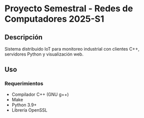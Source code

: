 # Proyecto Semestral - Redes de Computadores 2025-S1

## Descripción
Sistema distribuido IoT para monitoreo industrial con clientes C++, servidores Python y visualización web.

## Uso

### Requerimientos

- Compilador C++ (GNU g++)
- Make
- Python 3.9+
- Librería OpenSSL
